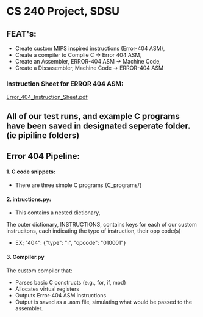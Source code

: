 # CS 240 Project, SDSU
## FEAT's: 
- Create custom MIPS inspired instructions (Error-404 ASM),
- Create a compiler to Complie C -> Error 404 ASM,
- Create an Assembler, ERROR-404 ASM -> Machine Code,
- Create a Dissasembler, Machine Code -> ERROR-404 ASM

### Instruction Sheet for ERROR 404 ASM: 
[Error_404_Instruction_Sheet.pdf](https://github.com/user-attachments/files/20093991/Error_404_Instruction_Sheet.2.pdf)


## All of our test runs, and example C programs have been saved in designated seperate folder. (ie pipiline folders)

## Error 404 Pipeline: 
#### 1. C code snippets: 
  - There are three simple C programs {C_programs/}
#### 2. intructions.py: 
  - This contains a nested dictionary,

The outer dictionary, INSTRUCTIONS, contains keys for each of our custom instrucitons, each indicating the type of instruction, their opp code(s)
- EX;  "404":     {"type": "I", "opcode": "010001"}

#### 3. Compiler.py
The custom compiler that:
- Parses basic C constructs (e.g., for, if, mod)
- Allocates virtual registers
- Outputs Error-404 ASM instructions
- Output is saved as a .asm file, simulating what would be passed to the assembler.


